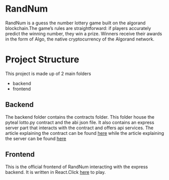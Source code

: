 # RandNum

RandNum is a guess the number lottery game built on the algorand blockchain.The game’s rules are straightforward: if players accurately predict the winning number, they win a prize. Winners receive their awards in the form of Algo, the native cryptocurrency of the Algorand network.

# Project Structure

This project is made up of 2 main folders

- backend
- frontend

## Backend

The backend folder contains the contracts folder. This folder house the pyteal lotto.py contract and the abi json file. It also contains an express server part that interacts with the contract and offers api services. The article explaining the contract can be found [here](https://jaybee020.github.io/My-Blogs/posts/randnum-contract/) while the article explaining the server can be found [here](https://jaybee020.github.io/My-Blogs/posts/randnum-server/)

## Frontend

This is the official frontend of RandNum interacting with the express backend. It is written in React.Click [here](https://randnumber.netlify.app) to play.
